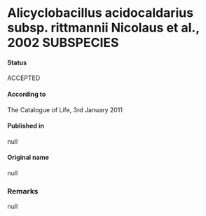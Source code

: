 # Alicyclobacillus acidocaldarius subsp. rittmannii Nicolaus et al., 2002 SUBSPECIES

#### Status
ACCEPTED

#### According to
The Catalogue of Life, 3rd January 2011

#### Published in
null

#### Original name
null

### Remarks
null